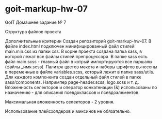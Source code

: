 # goit-markup-hw-07

GoIT Домашнее задание № 7

Структура файлов проекта



Дополнительные критерии
Создан репозиторий goit-markup-hw-07.
В файле index.html подключен минифицированный файл стилей main.min.css из папки css.
В корне проекта создана папка sass, в которой лежат все файлы стилей препроцессора.
В папке sass есть файл main.scss - главный файл в котрый импортируются все паршалы (файлы _имя.scss).
Палитра цветов макета и наборы шрифтов вынесены в переменные в файле variables.scss, который лежит в папке sass/utils.
Для каждого компонента создан отдельный файл стилей в папке sass/components. Напримпер page-header.scss, logo.scss и т. д.
Вложенность селекторов и оператор конкатенации (&) использованы по назначению - для описания псевдоклассов и псевдоэлементов.

Максимальная вложенность селекторов - 2 уровня.

Использование плейсхолдеров и миксинов не обязательно.
